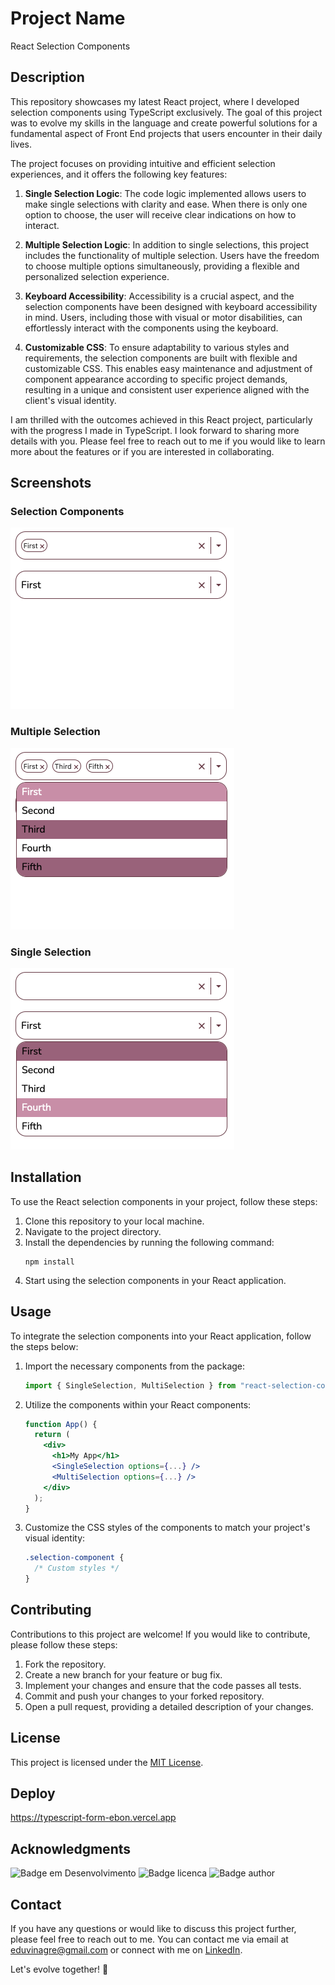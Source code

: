 # Project Name

React Selection Components

## Description

This repository showcases my latest React project, where I developed selection components using TypeScript exclusively. The goal of this project was to evolve my skills in the language and create powerful solutions for a fundamental aspect of Front End projects that users encounter in their daily lives.

The project focuses on providing intuitive and efficient selection experiences, and it offers the following key features:

1. **Single Selection Logic**: The code logic implemented allows users to make single selections with clarity and ease. When there is only one option to choose, the user will receive clear indications on how to interact.

2. **Multiple Selection Logic**: In addition to single selections, this project includes the functionality of multiple selection. Users have the freedom to choose multiple options simultaneously, providing a flexible and personalized selection experience.

3. **Keyboard Accessibility**: Accessibility is a crucial aspect, and the selection components have been designed with keyboard accessibility in mind. Users, including those with visual or motor disabilities, can effortlessly interact with the components using the keyboard.

4. **Customizable CSS**: To ensure adaptability to various styles and requirements, the selection components are built with flexible and customizable CSS. This enables easy maintenance and adjustment of component appearance according to specific project demands, resulting in a unique and consistent user experience aligned with the client's visual identity.

I am thrilled with the outcomes achieved in this React project, particularly with the progress I made in TypeScript. I look forward to sharing more details with you. Please feel free to reach out to me if you would like to learn more about the features or if you are interested in collaborating.

## Screenshots
### Selection Components
![](./Screenshot1.png)
### Multiple Selection
![](./Screenshot2.png)
### Single Selection
![](./Screenshot3.png)

## Installation

To use the React selection components in your project, follow these steps:

1. Clone this repository to your local machine.
2. Navigate to the project directory.
3. Install the dependencies by running the following command:
   ```
   npm install
   ```
4. Start using the selection components in your React application.

## Usage

To integrate the selection components into your React application, follow the steps below:

1. Import the necessary components from the package:
   ```jsx
   import { SingleSelection, MultiSelection } from "react-selection-components";
   ```
2. Utilize the components within your React components:
   ```jsx
   function App() {
     return (
       <div>
         <h1>My App</h1>
         <SingleSelection options={...} />
         <MultiSelection options={...} />
       </div>
     );
   }
   ```
3. Customize the CSS styles of the components to match your project's visual identity:
   ```css
   .selection-component {
     /* Custom styles */
   }
   ```

## Contributing

Contributions to this project are welcome! If you would like to contribute, please follow these steps:

1. Fork the repository.
2. Create a new branch for your feature or bug fix.
3. Implement your changes and ensure that the code passes all tests.
4. Commit and push your changes to your forked repository.
5. Open a pull request, providing a detailed description of your changes.

## License

This project is licensed under the [MIT License](LICENSE).

## Deploy

https://typescript-form-ebon.vercel.app

## Acknowledgments

![Badge em Desenvolvimento](https://img.shields.io/badge/SATUS-FINISHED-green)
![Badge licenca](https://img.shields.io/badge/License-MIT-lightgrey)
![Badge author](https://img.shields.io/badge/Author-%40eduvinagre-informational)

## Contact

If you have any questions or would like to discuss this project further, please feel free to reach out to me. You can contact me via email at [eduvinagre@gmail.com](mailto:eduvinagre@gmail.com) or connect with me on [LinkedIn](https://www.linkedin.com/in/eduvinagre).

Let's evolve together! 🚀
